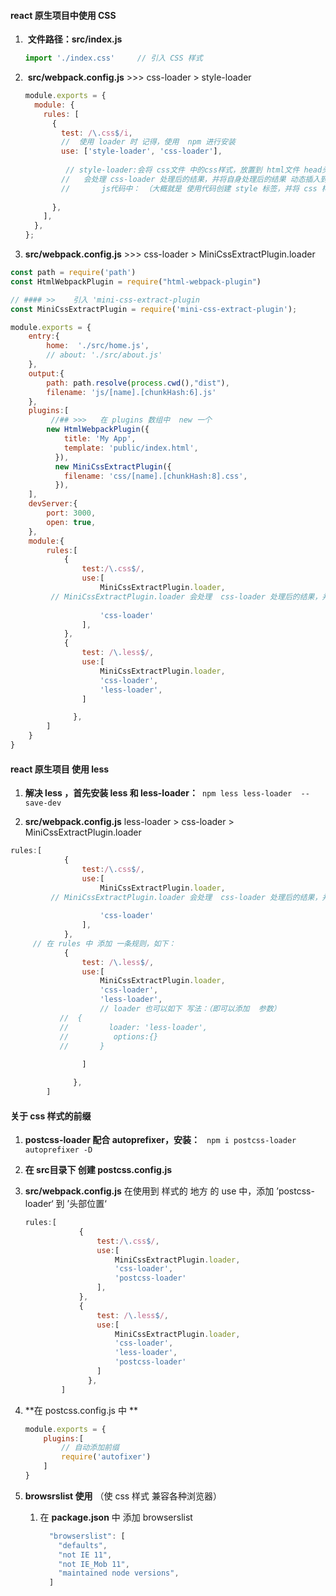 ####  react 原生项目中使用  CSS

1. ​	**文件路径：src/index.js**

   ```js
   import './index.css'     // 引入 CSS 样式
   ```

2. ​    **src/webpack.config.js**       >>>  css-loader    >  style-loader 

   ```js
   module.exports = {
     module: {
       rules: [
         {
           test: /\.css$/i,
           //  使用 loader 时 记得，使用  npm 进行安装
           use: ['style-loader', 'css-loader'],
             
          	// style-loader:会将 css文件 中的css样式，放置到 html文件 head头部  <style> 标签内
           //  	会处理 css-loader 处理后的结果，并将自身处理后的结果 动态插入到 js 里去
           //		js代码中： （大概就是 使用代码创建 style 标签，并将 css 样式放置里面。。。）
             
         },
       ],
     },
   };
   ```

3.    **src/webpack.config.js**       >>>  css-loader    >  MiniCssExtractPlugin.loader

   ```js
   const path = require('path')
   const HtmlWebpackPlugin = require("html-webpack-plugin")
   
   // #### >>    引入 'mini-css-extract-plugin
   const MiniCssExtractPlugin = require('mini-css-extract-plugin');
   
   module.exports = {
       entry:{
           home:  './src/home.js',
           // about: './src/about.js'
       },
       output:{
           path: path.resolve(process.cwd(),"dist"),
           filename: 'js/[name].[chunkHash:6].js'                
       },
       plugins:[
        	//## >>>   在 plugins 数组中  new 一个   
           new HtmlWebpackPlugin({
               title: 'My App',
               template: 'public/index.html',      
             }),
             new MiniCssExtractPlugin({
               filename: 'css/[name].[chunkHash:8].css',
             }),
       ],
       devServer:{
           port: 3000,
           open: true,
       },
       module:{
           rules:[
               {
                   test:/\.css$/,
                   use:[
                       MiniCssExtractPlugin.loader,
   			// MiniCssExtractPlugin.loader 会处理  css-loader 处理后的结果，并将自身处理后的			  // 结果，以 <Link> 的方式引入html文件中
                       
                       'css-loader'
                   ],
               },
               {
                   test: /\.less$/,
                   use:[
                       MiniCssExtractPlugin.loader,
                       'css-loader',
                       'less-loader',
                   ]
   
                 },
           ]
       }
   }
   ```

#### react 原生项目 使用  less

1. **解决 less ，首先安装 less  和 less-loader：**`  npm less less-loader  --save-dev   ` 

2.  **src/webpack.config.js**   less-loader    >   css-loader   >  MiniCssExtractPlugin.loader

   ```js
   rules:[
               {
                   test:/\.css$/,
                   use:[
                       MiniCssExtractPlugin.loader,
   			// MiniCssExtractPlugin.loader 会处理  css-loader 处理后的结果，并将自身处理后的			  // 结果，以 <Link> 的方式引入html文件中
                       
                       'css-loader'
                   ],
               },
       	// 在 rules 中 添加 一条规则，如下：
               {
                   test: /\.less$/,
                   use:[
                       MiniCssExtractPlugin.loader,
                       'css-loader',
                       'less-loader',
                       // loader 也可以如下 写法：（即可以添加  参数）
              //  {
              //         loader: 'less-loader',
              //		  options:{}         
              //       }
                      
                   ]
   
                 },
           ]
   ```

#### 关于 css 样式的前缀         

1.  **postcss-loader   配合  autoprefixer，安装：** ` npm i postcss-loader autoprefixer -D` 

2. **在  src目录下  创建 postcss.config.js**

3. **src/webpack.config.js**   在使用到 样式的 地方 的 use 中，添加    ’postcss-loader‘ 到  ’头部位置‘

   ```js
   rules:[
               {
                   test:/\.css$/,
                   use:[
                       MiniCssExtractPlugin.loader,                    
                       'css-loader',
                       'postcss-loader'
                   ],
               },
               {
                   test: /\.less$/,
                   use:[
                       MiniCssExtractPlugin.loader,
                       'css-loader',
                       'less-loader',
                       'postcss-loader'
                   ]
                 },
           ]
   ```

4. **在 postcss.config.js 中 **

   ```js
   module.exports = {
       plugins:[
           // 自动添加前缀
           require('autofixer')
       ]
   }
   ```

5. **browsrslist 使用**   （使 css 样式 兼容各种浏览器）

   1. 在 **package.json** 中 添加  browserslist

      ```js
        "browserslist": [
          "defaults",
          "not IE 11",
          "not IE_Mob 11",
          "maintained node versions",
        ]
      ```

      